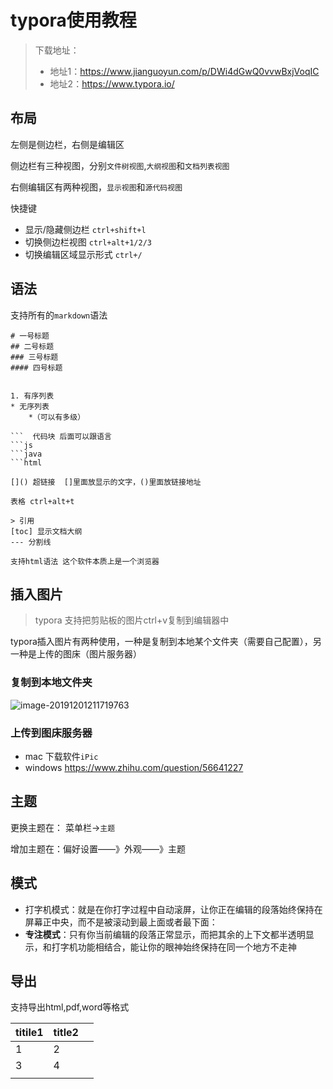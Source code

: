 # typora使用教程

> 下载地址： 
>
> * 地址1：https://www.jianguoyun.com/p/DWi4dGwQ0vvwBxjVoqIC
> * 地址2：https://www.typora.io/

## 布局

左侧是侧边栏，右侧是编辑区

侧边栏有三种视图，分别`文件树视图`,`大纲视图`和`文档列表视图`

右侧编辑区有两种视图，`显示视图`和`源代码视图`

快捷键

* 显示/隐藏侧边栏  `ctrl+shift+l`
* 切换侧边栏视图  `ctrl+alt+1/2/3`
* 切换编辑区域显示形式  `ctrl+/`

## 语法

支持所有的`markdown`语法

```
# 一号标题
## 二号标题
### 三号标题
#### 四号标题


1. 有序列表
* 无序列表  
	*（可以有多级）

​```  代码块 后面可以跟语言
​```js
​```java
​```html

[]() 超链接  []里面放显示的文字，()里面放链接地址

表格 ctrl+alt+t

> 引用
[toc] 显示文档大纲
--- 分割线

支持html语法 这个软件本质上是一个浏览器

```

## 插入图片

> typora 支持把剪贴板的图片ctrl+v复制到编辑器中

typora插入图片有两种使用，一种是复制到本地某个文件夹（需要自己配置），另一种是上传的图床（图片服务器）

### 复制到本地文件夹

![image-20191201211719763](https://tva1.sinaimg.cn/large/006tNbRwgy1g9hja3qohzj31ay0ooe36.jpg)

### 上传到图床服务器

* mac 下载软件`iPic`
* windows https://www.zhihu.com/question/56641227

## 主题

更换主题在： 菜单栏->`主题`

增加主题在：偏好设置——》外观——》主题

## 模式

* 打字机模式：就是在你打字过程中自动滚屏，让你正在编辑的段落始终保持在屏幕正中央，而不是被滚动到最上面或者最下面：
* **专注模式**：只有你当前编辑的段落正常显示，而把其余的上下文都半透明显示，和打字机功能相结合，能让你的眼神始终保持在同一个地方不走神

## 导出

支持导出html,pdf,word等格式

| titile1 | title2 |      |
| ------- | ------ | ---- |
| 1       | 2      |      |
| 3       | 4      |      |
|         |        |      |


